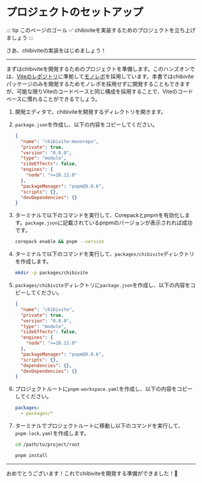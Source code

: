 # プロジェクトのセットアップ

::: tip このページのゴール
✅ chibiviteを実装するためのプロジェクトを立ち上げましょう
:::

さあ、chibiviteの実装をはじめましょう！

---

まずはchibiviteを開発するためのプロジェクトを準備します。このハンズオンでは、[Viteのレポジトリ](https://github.com/vitejs/vite)に準拠して[モノレポ](https://monorepo.tools/)を採用しています。本書ではchibiviteパッケージのみを開発するためモノレポを採用せずに開発することもできますが、可能な限りViteのコードベースと同じ構成を採用することで、Viteのコードベースに慣れることができるでしょう。

1. 開発エディタで、chibiviteを開発するディレクトリを開きます。
2. `package.json`を作成し、以下の内容をコピーしてください。

   ```json
   {
     "name": "chibivite-monorepo",
     "private": true,
     "version": "0.0.0",
     "type": "module",
     "sideEffects": false,
     "engines": {
       "node": ">=20.12.0"
     },
     "packageManager": "pnpm@9.0.6",
     "scripts": {},
     "devDependencies": {}
   }
   ```

3. ターミナルで以下のコマンドを実行して、Corepackとpnpmを有効化します。`package.json`に記載されているpnpmのバージョンが表示されれば成功です。

   ```bash
   corepack enable && pnpm --version
   ```

4. ターミナルで以下のコマンドを実行して、`packages/chibivite`ディレクトリを作成します。

   ```bash
   mkdir -p packages/chibivite
   ```

5. `packages/chibivite`ディレクトリに`package.json`を作成し、以下の内容をコピーしてください。

   ```json
   {
     "name": "chibivite",
     "private": true,
     "version": "0.0.0",
     "type": "module",
     "sideEffects": false,
     "engines": {
       "node": ">=20.12.0"
     },
     "packageManager": "pnpm@9.0.6",
     "scripts": {},
     "dependencies": {},
     "devDependencies": {}
   }
   ```

6. プロジェクトルートに`pnpm-workspace.yaml`を作成し、以下の内容をコピーしてください。

   ```yaml
   packages:
     - packages/*
   ```

7. ターミナルでプロジェクトルートに移動し以下のコマンドを実行して、`pnpm-lock.yaml`を作成します。

   ```bash
   cd /path/to/project/root
   ```

   ```bash
   pnpm install
   ```

---

おめでとうございます！これでchibiviteを開発する準備ができました！🎉
